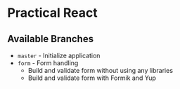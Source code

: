 # Practical React

## Available Branches

- `master` - Initialize application
- `form` - Form handling
  - Build and validate form without using any libraries
  - Build and validate form with Formik and Yup

